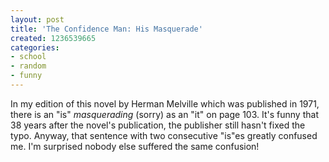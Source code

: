 ```yaml
---
layout: post
title: 'The Confidence Man: His Masquerade'
created: 1236539665
categories:
- school
- random
- funny
---
```

In my edition of this novel by Herman Melville which was published in 1971, there is an "is" <em>masquerading</em> (sorry) as an "it" on page 103. It's funny that 38 years after the novel's publication, the publisher still hasn't fixed the typo. Anyway, that sentence with two consecutive "is"es greatly confused me. I'm surprised nobody else suffered the same confusion!

